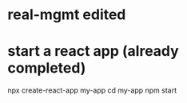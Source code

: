# real-mgmt edited

# start a react app (already completed)
npx create-react-app my-app
cd my-app
npm start
